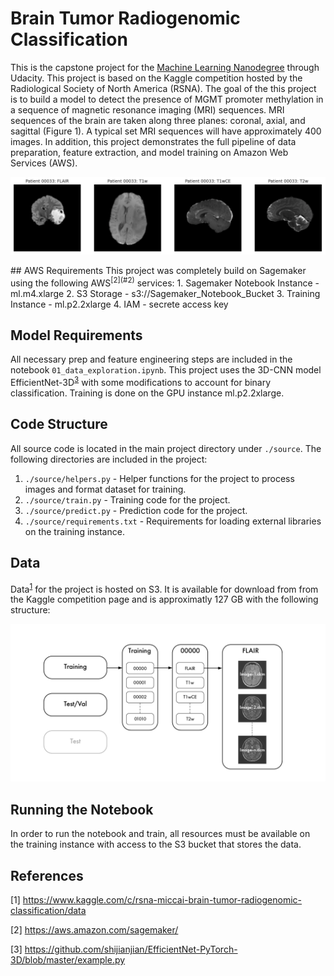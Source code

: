 # Brain Tumor Radiogenomic Classification
This is the capstone project for the [Machine Learning Nanodegree](https://www.udacity.com/course/machine-learning-engineer-nanodegree--nd009t) through Udacity. This project is based on the Kaggle competition hosted by the Radiological Society of North America (RSNA). The goal of the this project is to build a model to detect the presence of MGMT promoter methylation in a sequence of magnetic resonance imaging (MRI) sequences. MRI sequences of the brain are taken along three planes: coronal, axial, and sagittal (Figure 1). A typical set MRI sequences will have approximately 400 images. In addition, this project demonstrates the full pipeline of data preparation, feature extraction, and model training on Amazon Web Services (AWS).
<p align="center">
<img width="600" src = "images/mri.png">
</p>
## AWS Requirements
This project was completely build on Sagemaker using the following AWS<sup>[2](#2)</sup> services:
1. Sagemaker Notebook Instance - ml.m4.xlarge
2. S3 Storage - s3://Sagemaker_Notebook_Bucket
3. Training Instance - ml.p2.2xlarge
4. IAM - secrete access key

## Model Requirements
All necessary prep and feature engineering steps are included in the notebook `01_data_exploration.ipynb`. This project uses the 3D-CNN model EfficientNet-3D<sup>[3](#3)</sup> with some modifications to account for binary classification. Training is done on the GPU instance ml.p2.2xlarge. 

## Code Structure
All source code is located in the main project directory under `./source`. The following directories are included in the project:
1. `./source/helpers.py` - Helper functions for the project to process images and format dataset for training.
2. `./source/train.py` - Training code for the project.
3. `./source/predict.py` - Prediction code for the project.
4. `./source/requirements.txt` - Requirements for loading external libraries on the training instance.

## Data
Data<sup>[1](#1)</sup> for the project is hosted on S3. It is available for download from from the Kaggle competition page and is approximatly 127 GB with the following structure:
<p align="center">
<img width="600" src = "images/MRI Data Structure.png">
</p>

## Running the Notebook
In order to run the notebook and train, all resources must be available on the training instance with access to the S3 bucket that stores the data. 
## References
[1]<a id='1'></a> https://www.kaggle.com/c/rsna-miccai-brain-tumor-radiogenomic-classification/data

[2]<a id='2'></a> https://aws.amazon.com/sagemaker/

[3]<a id='3'></a> https://github.com/shijianjian/EfficientNet-PyTorch-3D/blob/master/example.py